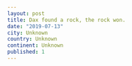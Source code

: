 ```yaml
---
layout: post
title: Dax found a rock, the rock won.
date: "2019-07-13"
city: Unknown
country: Unknown
continent: Unknown
published: 1
---
```

